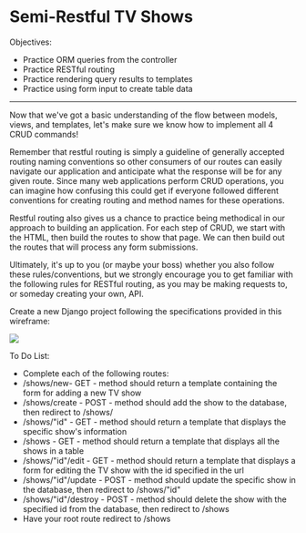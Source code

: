 <h1>Semi-Restful TV Shows</h1>

<p>Objectives:</p>
<ul>
    <li>Practice ORM queries from the controller</li>
    <li>Practice RESTful routing</li>
    <li>Practice rendering query results to templates</li>
    <li>Practice using form input to create table data</li>
</ul>

<hr>

<p>Now that we've got a basic understanding of the flow between models, views, and templates, let's make sure we know how to implement all 4 CRUD commands!</p>

<p>Remember that restful routing is simply a guideline of generally accepted routing naming conventions so other consumers of our routes can easily navigate our application and anticipate what the response will be for any given route. Since many web applications perform CRUD operations, you can imagine how confusing this could get if everyone followed different conventions for creating routing and method names for these operations.</p>

<p>Restful routing also gives us a chance to practice being methodical in our approach to building an application. For each step of CRUD, we start with the HTML, then build the routes to show that page. We can then build out the routes that will process any form submissions.</p>

<p>Ultimately, it's up to you (or maybe your boss) whether you also follow these rules/conventions, but we strongly encourage you to get familiar with the following rules for RESTful routing, as you may be making requests to, or someday creating your own, API.</p>

<p>Create a new Django project following the specifications provided in this wireframe:</p>

<img src="https://github.com/alirabah93/Coding-Dojo/blob/master/python/django/django_orm/semi_restfull_tv_shows/screenshots/pic.jpg"/>

<p>To Do List:</p>
<ul>
    <li>Complete each of the following routes:</li>
    <li>/shows/new- GET - method should return a template containing the form for adding a new TV show</li>
    <li>/shows/create - POST - method should add the show to the database, then redirect to /shows/<id></li>
    <li>/shows/"id" - GET - method should return a template that displays the specific show's information</li>
    <li>/shows - GET - method should return a template that displays all the shows in a table</li>
    <li>/shows/"id"/edit - GET - method should return a template that displays a form for editing the TV show with the id specified in the url</li>
    <li>/shows/"id"/update - POST - method should update the specific show in the database, then redirect to /shows/"id"</li>
    <li>/shows/"id"/destroy - POST - method should delete the show with the specified id from the database, then redirect to /shows</li>
    <li>Have your root route redirect to /shows</li>
</ul>


